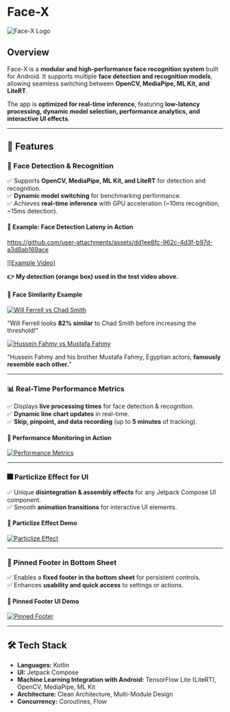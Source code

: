 # Face-X

![Face-X Logo](https://github.com/user-attachments/assets/3e32a6a5-a38c-405d-a936-2de986fa4f02)

## Overview

Face-X is a **modular and high-performance face recognition system** built for Android. It supports multiple **face detection and recognition models**, allowing seamless switching between **OpenCV, MediaPipe, ML Kit, and LiteRT**.  

The app is **optimized for real-time inference**, featuring **low-latency processing, dynamic model selection, performance analytics, and interactive UI effects**.

---

## 🚀 Features

### 🔹 Face Detection & Recognition  
✅ Supports **OpenCV, MediaPipe, ML Kit, and LiteRT** for detection and recognition.  
✅ **Dynamic model switching** for benchmarking performance.  
✅ Achieves **real-time inference** with GPU acceleration (~10ms recognition, ~15ms detection).  

#### 🎥 Example: Face Detection Lateny in Action  
https://github.com/user-attachments/assets/dd1ee8fc-962c-4d3f-b97d-a3d8ab169ace

[![Example Video]](https://www.facebook.com/reel/1137305521170770)

**👉 My detection (orange box) used in the test video above.**  

#### 🎥 Face Similarity Example  
[![Will Ferrell vs Chad Smith](https://github.com/user-attachments/assets/b274bd9d-6f4c-48c1-99e8-3b717429d97f)](https://github.com/user-attachments/assets/b274bd9d-6f4c-48c1-99e8-3b717429d97f)  

"Will Ferrell looks **82% similar** to Chad Smith before increasing the threshold!"  

[![Hussein Fahmy vs Mustafa Fahmy](https://github.com/user-attachments/assets/fd4971be-863a-450f-ac14-b8f73060fe7d)](https://github.com/user-attachments/assets/fd4971be-863a-450f-ac14-b8f73060fe7d)  

"Hussein Fahmy and his brother Mustafa Fahmy, Egyptian actors, **famously resemble each other.**"

---

### 📊 Real-Time Performance Metrics  
✅ Displays **live processing times** for face detection & recognition.  
✅ **Dynamic line chart updates** in real-time.  
✅ **Skip, pinpoint, and data recording** (up to **5 minutes** of tracking).  

#### 🎥 Performance Monitoring in Action  
[![Performance Metrics](https://github.com/user-attachments/assets/04769d13-a567-420d-a235-b2b6fff27502)](https://github.com/user-attachments/assets/04769d13-a567-420d-a235-b2b6fff27502)

---

### 🎆 Particlize Effect for UI  
✅ Unique **disintegration & assembly effects** for any Jetpack Compose UI component.  
✅ Smooth **animation transitions** for interactive UI elements.  

#### 🎥 Particlize Effect Demo  
[![Particlize Effect](https://github.com/user-attachments/assets/d5dbfbc0-9a48-4436-9f13-7b32ca6f112a)](https://github.com/user-attachments/assets/d5dbfbc0-9a48-4436-9f13-7b32ca6f112a)

---

### 📌 Pinned Footer in Bottom Sheet  
✅ Enables a **fixed footer in the bottom sheet** for persistent controls.  
✅ Enhances **usability and quick access** to settings or actions.  

#### 🎥 Pinned Footer UI Demo  
[![Pinned Footer](https://github.com/user-attachments/assets/a23ef584-8683-4015-b594-aa7f12b7f85c)](https://github.com/user-attachments/assets/a23ef584-8683-4015-b594-aa7f12b7f85c)

---

## 🛠 Tech Stack  
- **Languages:** Kotlin  
- **UI:** Jetpack Compose  
- **Machine Learning Integration with Android:** TensorFlow Lite (LiteRT), OpenCV, MediaPipe, ML Kit  
- **Architecture:** Clean Architecture, Multi-Module Design  
- **Concurrency:** Coroutines, Flow  



